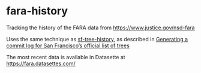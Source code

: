 # fara-history

Tracking the history of the FARA data from https://www.justice.gov/nsd-fara

Uses the same technique as [sf-tree-history](https://github.com/simonw/sf-tree-history), as described in [Generating a commit log for San Francisco’s official list of trees](https://simonwillison.net/2019/Mar/13/tree-history/)

The most recent data is available in Datasette at https://fara.datasettes.com/
